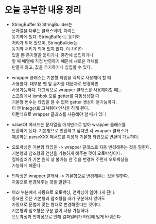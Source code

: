# 오늘 공부한 내용 정리          
* StringBuffer 와 StringBuilder는     
  문자열을 다루는 클래스이며, 차이는   
  동기화에 있다. StringBuffer는 동기화   
  처리가 되어 있으며, StringBuilder는     
  동기화 처리가 되어 있지 않다. 이 차이만    
  있을 뿐 문자열을 붙이거나, 중간에 삽입하거나    
  할 때 배열에 직접 반영하기 때문에 새로운 객체를    
  만들지 않고, 값을 추가하거나 삽입할 수 있다.      
  
* wrapper 클래스는 기본형 타입을 객체로 사용해야 할 때     
  사용한다. 대부분 맨 앞 글자를 대문자로 변경하면   
  사용가능하다. 대표적으로 wrapper 클래스를 사용해야할 때는     
  스프링에서 lombok 으로 getter를 자동생성할 때      
  기본형 변수는 타입을 알 수 없어 getter 생성이 불가능하다.    
  이 땐 Integer로 고쳐줘야 인식을 하게 된다.      
  이런식으로 wrapper 클래스를 사용해야 할 때가 있다          
  
* valueOf 메서드는 문자열을 매개변수로 받아 wrapper 클래스를     
  반환하게 된다. 기본형으로 변환하고 싶다면 각 wrapper 클래스가     
  제공하는 parseXXX 메서드를 이용해 기본형 타입으로 변환이 가능하다.     
  
* 오토박싱은 기본형 타입을 -> wrapper 클래스로 자동 변경해주는 것을 말한다.    
  기본형과 참조형의 연산을 가능하게 해주는 것이 오토박싱이다.     
  컴파일러가 기본 원칙 상 불가능 한 것을 변경해 주면서 오토박싱을     
  가능하게 해준다.     
  
* 언박싱은 wrapper 클래서 -> 기본형으로 변경해주는 것을 말한다.    
  자동으로 변경해주는 것을 말한다.   
  
* 여러 부분에서 자동으로 오토박싱, 언박싱이 일어나게 된다.      
  중요한 것은 기본형과 참조형을 내가 구분하지 않아도    
  자동으로 문법에 맞는 형태로 변경해준다는 것이다.     
  기본형과 참조형은 구분 없이 사용 가능하다.     
  오토박싱과 언박싱으로 인해 컴파일러가 타입에 맞게 바꿔준다.     
